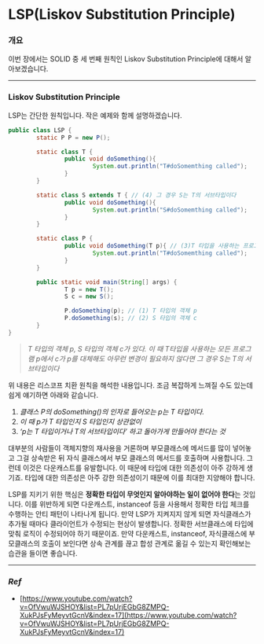 # LSP(Liskov Substitution Principle)

### 개요

이번 장에서는 SOLID 중 세 번째 원칙인 Liskov Substitution Principle에 대해서 알아보겠습니다. 

---

### Liskov Substitution Principle

LSP는 간단한 원칙입니다. 작은 예제와 함께 설명하겠습니다.

```java
public class LSP {
		static P P = new P();

		static class T {
				public void doSomething(){
						System.out.println("T#doSomemthing called");
				}
		}

		static class S extends T { // (4) 그 경우 S는 T의 서브타입이다
				public void doSomething(){
						System.out.println("S#doSomemthing called");
				}
		}

		static class P {
				public void doSomething(T p){ // (3)T 타입을 사용하는 프로그램 P에서 원래 들어와야 하는 T대신 S가 들어와도 아무 변경이 필요없다면 
						System.out.println("T#doSomemthing called");
				}
		}

		public static void main(String[] args) {
				T p = new T();
				S c = new S();

				P.doSomething(p); // (1) T 타입의 객체 p
				P.doSomething(s); // (2) S 타입의 객체 c
		}
}
```

> *T 타입의 객체 p, S 타입의 객체 c가 있다. 이 때 T타입을 사용하는 모든 프로그램 p에서 c가 p를 대체해도 아무런 변경이 필요하지 않다면 그 경우 S는 T의 서브타입이다*
> 

위 내용은 리스코프 치환 원칙을 해석한 내용입니다. 조금 복잡하게 느껴질 수도 있는데 쉽게 얘기하면 아래와 같습니다.

1. *클래스 P의 doSomething()의 인자로 들어오는 p는 T 타입이다.* 
2. *이 때 p가 T 타입인지 S 타입인지 상관없이* 
3. *‘p는 T 타입이거나 T의 서브타입이다’ 하고 돌아가게 만들어야 한다는 것*

대부분의 사람들이 객체지향의 재사용을 거론하며 부모클래스에 메서드를 많이 넣어놓고 그걸 상속받은 뒤 자식 클래스에서 부모 클래스의 메서드를 호출하며 사용합니다. 그런데 이것은 다운캐스트를 유발합니다. 이 때문에 타입에 대한 의존성이 아주 강하게 생기죠. 타입에 대한 의존성은 아주 강한 의존성이기 때문에 이를 최대한 지양해야 합니다.

LSP를 지키기 위한 핵심은 **정확한 타입이 무엇인지 알아야하는 일이 없어야 한다**는 것입니다. 이를 위반하게 되면 다운캐스트, instanceof 등을 사용해서 정확한 타입 체크를 수행하는 안티 패턴이 나타나게 됩니다. 만약 LSP가 지켜지지 않게 되면 자식클래스가 추가될 때마다 클라이언트가 수정되는 현상이 발생합니다. 정확한 서브클래스에 타입에 맞춰 로직이 수정되어야 하기 때문이죠. 만약 다운캐스트, instanceof, 자식클래스에 부모클래스의 호출이 보인다면 상속 관계를 끊고 합성 관계로 옮길 수 있는지 확인해보는 습관을 들이면 좋습니다.

---

### *Ref*

- [https://www.youtube.com/watch?v=OfVwuWJSHOY&list=PL7pUrjEGbG8ZMPQ-XukPJsFyMeyvtGcnV&index=17](https://www.youtube.com/watch?v=OfVwuWJSHOY&list=PL7pUrjEGbG8ZMPQ-XukPJsFyMeyvtGcnV&index=17)